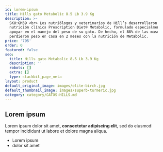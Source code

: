 ```yaml
---
id: lorem-ipsum
title: Hills gato Metabolic 8.5 Lb 3.9 Kg
description: >-
  SKU:GM39 <br> Los nutriólogos y veterinarios de Hill’s desarrollaron la
  nutrición clínica Prescription Diet® Metabolic, formulado especialmente para
  apoyar en el manejo del peso de su gato. De hecho, el 88% de las mascotas
  perdieron peso en casa en 2 meses con la nutrición de Metabolic.
price: '795'
order: 0
featured: false
seo:
  title: Hills gato Metabolic 8.5 Lb 3.9 Kg
  description: ''
  robots: []
  extra: []
  type: stackbit_page_meta
layout: product
default_original_image: images/elite-birch.jpg
default_thumbnail_image: images/superb-turmeric.jpg
category: category/GATOS-HILLS.md
---
```

## Lorem ipsum

Lorem ipsum dolor sit amet, **consectetur adipiscing elit**, sed do eiusmod tempor incididunt ut labore et dolore magna aliqua.

- Lorem ipsum
- dolor sit amet